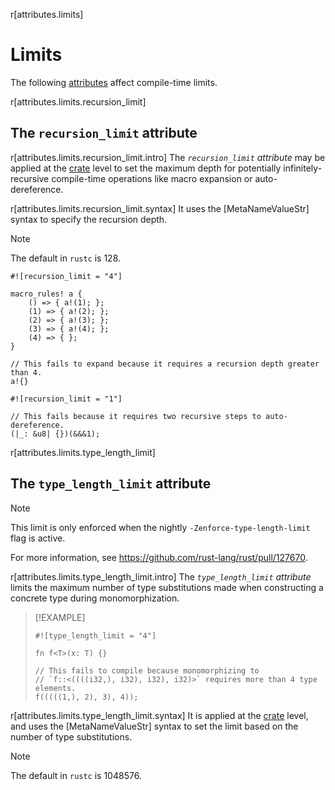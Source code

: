 r[attributes.limits]
# Limits

The following [attributes] affect compile-time limits.

r[attributes.limits.recursion_limit]
## The `recursion_limit` attribute

r[attributes.limits.recursion_limit.intro]
The *`recursion_limit` attribute* may be applied at the [crate] level to set the
maximum depth for potentially infinitely-recursive compile-time operations
like macro expansion or auto-dereference.

r[attributes.limits.recursion_limit.syntax]
It uses the [MetaNameValueStr]
syntax to specify the recursion depth.

> [!NOTE]
> The default in `rustc` is 128.

```rust,compile_fail
#![recursion_limit = "4"]

macro_rules! a {
    () => { a!(1); };
    (1) => { a!(2); };
    (2) => { a!(3); };
    (3) => { a!(4); };
    (4) => { };
}

// This fails to expand because it requires a recursion depth greater than 4.
a!{}
```

```rust,compile_fail
#![recursion_limit = "1"]

// This fails because it requires two recursive steps to auto-dereference.
(|_: &u8| {})(&&&1);
```

r[attributes.limits.type_length_limit]
## The `type_length_limit` attribute

> [!NOTE]
> This limit is only enforced when the nightly `-Zenforce-type-length-limit` flag is active.
>
> For more information, see <https://github.com/rust-lang/rust/pull/127670>.

r[attributes.limits.type_length_limit.intro]
The *`type_length_limit` attribute* limits the maximum number of type substitutions made when constructing a concrete type during monomorphization.

> [!EXAMPLE]
> <!-- ignore: not enforced without nightly flag -->
> ```rust,ignore
> #![type_length_limit = "4"]
>
> fn f<T>(x: T) {}
>
> // This fails to compile because monomorphizing to
> // `f::<((((i32,), i32), i32), i32)>` requires more than 4 type elements.
> f(((((1,), 2), 3), 4));
> ```

r[attributes.limits.type_length_limit.syntax]
It is applied at the [crate] level, and uses the [MetaNameValueStr] syntax to set the limit based on the number of type substitutions.

> [!NOTE]
> The default in `rustc` is 1048576.

[attributes]: ../attributes.md
[crate]: ../crates-and-source-files.md
